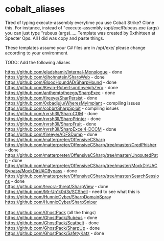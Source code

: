# cobalt_aliases
Tired of typing execute-assembly everytime you use Cobalt Strike?  Clone this.  For instance, instead of "execute-assembly /opt/exe/Rubeus.exe (args) you can just type "rubeus (args)..... Template was created by 0xthirteen at Specter Ops.  All I did was copy and paste things.

These templates assume your C# files are in /opt/exe/ please change according to your environment.

TODO:
Add the following aliases <br>

https://github.com/eladshamir/Internal-Monologue - done <br>
https://github.com/djhohnstein/SharpWeb - done <br>
https://github.com/BloodHoundAD/SharpHound - done <br>
https://github.com/Kevin-Robertson/InveighZero - done <br>
https://github.com/anthemtotheego/SharpExec - done <br>
https://github.com/fireeye/SharPersist - done <br>
https://github.com/0xbadjuju/WheresMyImplant - compiling issues<br>
https://github.com/cobbr/SharpSploit - compiling issues <br>
https://github.com/rvrsh3ll/SharpCOM - done <br>
https://github.com/rvrsh3ll/SharpPrinter - done <br>
https://github.com/rvrsh3ll/SharpFruit - done <br>
https://github.com/rvrsh3ll/SharpExcel4-DCOM - done <br>
https://github.com/fireeye/ADFSDump - done <br>
https://github.com/matterpreter/OffensiveCSharp <br>
https://github.com/matterpreter/OffensiveCSharp/tree/master/CredPhisher - done <br>
https://github.com/matterpreter/OffensiveCSharp/tree/master/UnqoutedPath - done <br>
https://github.com/matterpreter/OffensiveCSharp/tree/master/MockDirUACBypass/MockDirUACBypass - done <br>
https://github.com/matterpreter/OffensiveCSharp/tree/master/SearchSessions - done <br>
https://github.com/tevora-threat/SharpView - done <br>
https://github.com/Mr-Un1k0d3r/SCShell - need to see what this is <br>
https://github.com/HunnicCyber/SharpDomainSpray <br>
https://github.com/HunnicCyber/SharpSniper <br>
<br>
https://github.com/GhostPack (all the things)
<br>
https://github.com/GhostPack/Rubeus - done <br>
https://github.com/GhostPack/Seatbelt - done <br>
https://github.com/GhostPack/SharpUp - done <br>
https://github.com/GhostPack/SafetyKatz - done <br>

